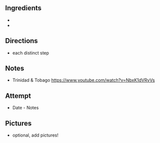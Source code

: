 ## Ingredients
* 
* 

## Directions
* each distinct step

## Notes
* Trinidad & Tobago https://www.youtube.com/watch?v=NbxK1dVRvVs

## Attempt
* Date - Notes

## Pictures
* optional, add pictures!
